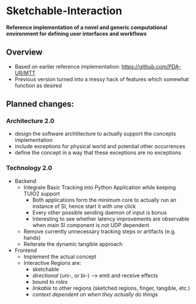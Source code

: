 # Sketchable-Interaction

**Reference implementation of a novel and generic computational environment for defining user interfaces and workflows**

##  Overview
* Based on earlier reference implementation: https://github.com/PDA-UR/MTT
* Previous version turned into a messy hack of features which somewhat function as desired

## Planned changes:

### Architecture 2.0

* design the software archtitecture to actually support the concepts implementation
* include exceptions for physical world and potential other occurrences
* define the concept in a way that these exceptions are no exceptions

### Technology 2.0

* Backend
  * Integrate Basic Tracking into Python Application while keeping TUIO2 support
    * Both applications form the minimum core to actually run an instance of SI, hence start it with one click
    * Every other possible sending daemon of input is bonus
    * Interesting to see whether latency improvements are observable when main SI component is not UDP dependent
  * Remove currently unnecessary tracking steps or artifacts (e.g. hands)
  * Reiterate the dynamic tangible approach
* Frontend
  * Implement the actual concept
  * Interactive Regions are:
    * sketchable
    * *directional* (uni-, or bi-) --> emit and receive effects
    * bound to *roles*
    * *linkable* to other regions (sketched regions, finger, tangible, etc.)
    * *context dependent on when they actually do things*
